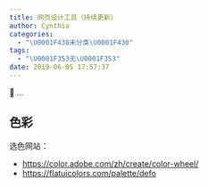 ```yaml
---
title: 网页设计工具（持续更新）
author: Cynthia
categories:
  - "\U0001F430未分类\U0001F430"
tags:
  - "\U0001F353无\U0001F353"
date: 2019-06-05 17:57:37
---
```


🐰
...
<!--more-->

## 色彩

选色网站：

- <https://color.adobe.com/zh/create/color-wheel/>
- <https://flatuicolors.com/palette/defo>